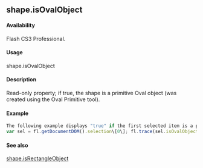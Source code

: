 ## shape.isOvalObject

#### Availability

Flash CS3 Professional.

#### Usage

shape.isOvalObject

#### Description

Read-only property; if true, the shape is a primitive Oval object (was created using the Oval Primitive tool).

#### Example

```javascript
The following example displays "true" if the first selected item is a primitive Oval object, and "false" if it is not:
var sel = fl.getDocumentDOM().selection\[0\]; fl.trace(sel.isOvalObject);

```
#### See also

[shape.isRectangleObject](#!AdobeDocs/developers-animatesdk-docs/test/Shape_object/shape10.md)

<span id="shape.isRectangleObject" class="anchor"></span>
